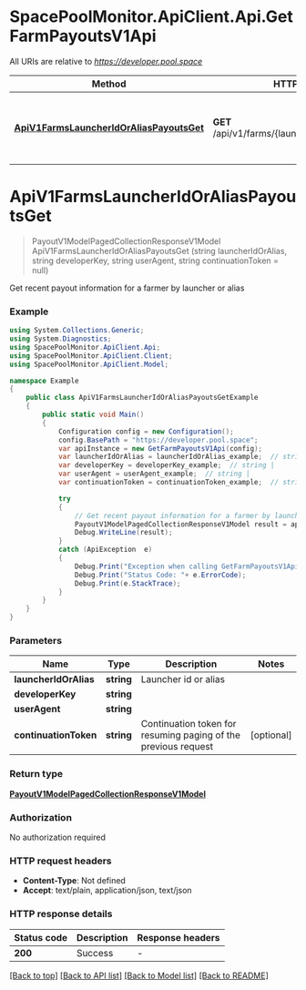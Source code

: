 # SpacePoolMonitor.ApiClient.Api.GetFarmPayoutsV1Api

All URIs are relative to *https://developer.pool.space*

Method | HTTP request | Description
------------- | ------------- | -------------
[**ApiV1FarmsLauncherIdOrAliasPayoutsGet**](GetFarmPayoutsV1Api.md#apiv1farmslauncheridoraliaspayoutsget) | **GET** /api/v1/farms/{launcherIdOrAlias}/payouts | Get recent payout information for a farmer by launcher or alias


<a name="apiv1farmslauncheridoraliaspayoutsget"></a>
# **ApiV1FarmsLauncherIdOrAliasPayoutsGet**
> PayoutV1ModelPagedCollectionResponseV1Model ApiV1FarmsLauncherIdOrAliasPayoutsGet (string launcherIdOrAlias, string developerKey, string userAgent, string continuationToken = null)

Get recent payout information for a farmer by launcher or alias

### Example
```csharp
using System.Collections.Generic;
using System.Diagnostics;
using SpacePoolMonitor.ApiClient.Api;
using SpacePoolMonitor.ApiClient.Client;
using SpacePoolMonitor.ApiClient.Model;

namespace Example
{
    public class ApiV1FarmsLauncherIdOrAliasPayoutsGetExample
    {
        public static void Main()
        {
            Configuration config = new Configuration();
            config.BasePath = "https://developer.pool.space";
            var apiInstance = new GetFarmPayoutsV1Api(config);
            var launcherIdOrAlias = launcherIdOrAlias_example;  // string | Launcher id or alias
            var developerKey = developerKey_example;  // string | 
            var userAgent = userAgent_example;  // string | 
            var continuationToken = continuationToken_example;  // string | Continuation token for resuming paging of the previous request (optional) 

            try
            {
                // Get recent payout information for a farmer by launcher or alias
                PayoutV1ModelPagedCollectionResponseV1Model result = apiInstance.ApiV1FarmsLauncherIdOrAliasPayoutsGet(launcherIdOrAlias, developerKey, userAgent, continuationToken);
                Debug.WriteLine(result);
            }
            catch (ApiException  e)
            {
                Debug.Print("Exception when calling GetFarmPayoutsV1Api.ApiV1FarmsLauncherIdOrAliasPayoutsGet: " + e.Message );
                Debug.Print("Status Code: "+ e.ErrorCode);
                Debug.Print(e.StackTrace);
            }
        }
    }
}
```

### Parameters

Name | Type | Description  | Notes
------------- | ------------- | ------------- | -------------
 **launcherIdOrAlias** | **string**| Launcher id or alias | 
 **developerKey** | **string**|  | 
 **userAgent** | **string**|  | 
 **continuationToken** | **string**| Continuation token for resuming paging of the previous request | [optional] 

### Return type

[**PayoutV1ModelPagedCollectionResponseV1Model**](PayoutV1ModelPagedCollectionResponseV1Model.md)

### Authorization

No authorization required

### HTTP request headers

 - **Content-Type**: Not defined
 - **Accept**: text/plain, application/json, text/json


### HTTP response details
| Status code | Description | Response headers |
|-------------|-------------|------------------|
| **200** | Success |  -  |

[[Back to top]](#) [[Back to API list]](../README.md#documentation-for-api-endpoints) [[Back to Model list]](../README.md#documentation-for-models) [[Back to README]](../README.md)

